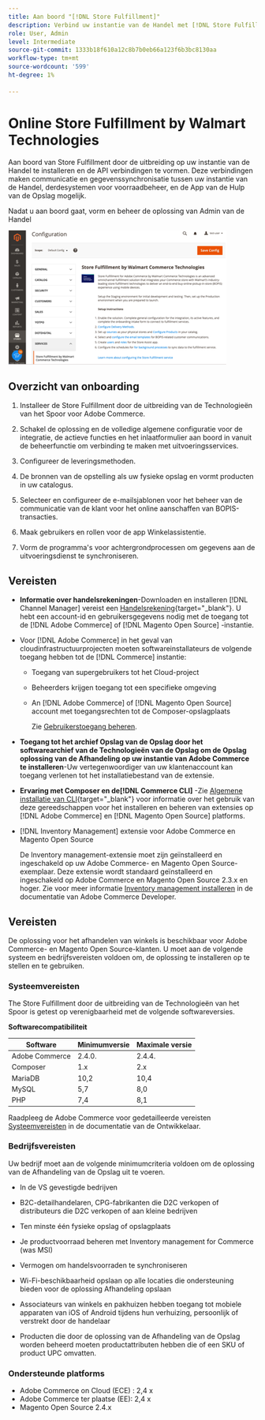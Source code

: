 ```yaml
---
title: Aan boord "[!DNL Store Fulfillment]"
description: Verbind uw instantie van de Handel met [!DNL Store Fulfillment Manager] door enkele instapstappen te voltooien.
role: User, Admin
level: Intermediate
source-git-commit: 1333b18f610a12c8b7b0eb66a123f6b3bc8130aa
workflow-type: tm+mt
source-wordcount: '599'
ht-degree: 1%

---
```



# Online Store Fulfillment by Walmart Technologies

Aan boord van Store Fulfillment door de uitbreiding op uw instantie van de Handel te installeren en de API verbindingen te vormen. Deze verbindingen maken communicatie en gegevenssynchronisatie tussen uw instantie van de Handel, derdesystemen voor voorraadbeheer, en de App van de Hulp van de Opslag mogelijk.

Nadat u aan boord gaat, vorm en beheer de oplossing van Admin van de Handel

![[!DNL Store Fulfillment Service] configuratie in de beheerweergave](assets/store-fulfillment-admin-home.png)

## Overzicht van onboarding

1. Installeer de Store Fulfillment door de uitbreiding van de Technologieën van het Spoor voor Adobe Commerce.

1. Schakel de oplossing en de volledige algemene configuratie voor de integratie, de actieve functies en het inlaatformulier aan boord in vanuit de beheerfunctie om verbinding te maken met uitvoeringsservices.

1. Configureer de leveringsmethoden.

1. De bronnen van de opstelling als uw fysieke opslag en vormt producten in uw catalogus.

1. Selecteer en configureer de e-mailsjablonen voor het beheer van de communicatie van de klant voor het online aanschaffen van BOPIS-transacties.

1. Maak gebruikers en rollen voor de app Winkelassistentie.

1. Vorm de programma&#39;s voor achtergrondprocessen om gegevens aan de uitvoeringsdienst te synchroniseren.

## Vereisten

* **Informatie over handelsrekeningen**-Downloaden en installeren [!DNL Channel Manager] vereist een [Handelsrekening](https://docs.magento.com/user-guide/magento/magento-account.html){target=&quot;_blank&quot;}. U hebt een account-id en gebruikersgegevens nodig met de toegang tot de [!DNL Adobe Commerce] of [!DNL Magento Open Source] -instantie.

* Voor [!DNL Adobe Commerce] in het geval van cloudinfrastructuurprojecten moeten softwareinstallateurs de volgende toegang hebben tot de [!DNL Commerce] instantie:

   * Toegang van supergebruikers tot het Cloud-project
   * Beheerders krijgen toegang tot een specifieke omgeving
   * An [!DNL Adobe Commerce] of [!DNL Magento Open Source] account met toegangsrechten tot de Composer-opslagplaats

      Zie [Gebruikerstoegang beheren](https://devdocs.magento.com/cloud/project/user-admin.html).

* **Toegang tot het archief Opslag van de Opslag door het softwarearchief van de Technologieën van de Opslag om de Opslag oplossing van de Afhandeling op uw instantie van Adobe Commerce te installeren**-Uw vertegenwoordiger van uw klantenaccount kan toegang verlenen tot het installatiebestand van de extensie.

* **Ervaring met Composer en de[!DNL Commerce CLI]** -Zie [Algemene installatie van CLI](https://devdocs.magento.com/extensions/install/){target=&quot;_blank&quot;} voor informatie over het gebruik van deze gereedschappen voor het installeren en beheren van extensies op [!DNL Adobe Commerce] en [!DNL Magento Open Source] platforms.

* [!DNL Inventory Management] extensie voor Adobe Commerce en Magento Open Source

   De Inventory management-extensie moet zijn geïnstalleerd en ingeschakeld op uw Adobe Commerce- en Magento Open Source-exemplaar. Deze extensie wordt standaard geïnstalleerd en ingeschakeld op Adobe Commerce en Magento Open Source 2.3.x en hoger. Zie voor meer informatie [Inventory management installeren](https://devdocs.magento.com/extensions/inventory-management/) in de documentatie van Adobe Commerce Developer.

## Vereisten

De oplossing voor het afhandelen van winkels is beschikbaar voor Adobe Commerce- en Magento Open Source-klanten. U moet aan de volgende systeem en bedrijfsvereisten voldoen om, de oplossing te installeren op te stellen en te gebruiken.

### Systeemvereisten

The Store Fulfillment door de uitbreiding van de Technologieën van het Spoor is getest op verenigbaarheid met de volgende softwareversies.

**Softwarecompatibiliteit**

| **Software** | **Minimumversie** | **Maximale versie** |
|----------------|---------------------|---------------------|
| Adobe Commerce | 2.4.0. | 2.4.4. |
| Composer | 1.x | 2.x |
| MariaDB | 10,2 | 10,4 |
| MySQL | 5,7 | 8,0 |
| PHP | 7,4 | 8,1 |

Raadpleeg de Adobe Commerce voor gedetailleerde vereisten [Systeemvereisten](https://devdocs.magento.com/guides/v2.4/install-gde/system-requirements.html) in de documentatie van de Ontwikkelaar.

### Bedrijfsvereisten

Uw bedrijf moet aan de volgende minimumcriteria voldoen om de oplossing van de Afhandeling van de Opslag uit te voeren.

* In de VS gevestigde bedrijven

* B2C-detailhandelaren, CPG-fabrikanten die D2C verkopen of distributeurs die D2C verkopen of aan kleine bedrijven

* Ten minste één fysieke opslag of opslagplaats

* Je productvoorraad beheren met Inventory management for Commerce (was MSI)

* Vermogen om handelsvoorraden te synchroniseren

* Wi-Fi-beschikbaarheid opslaan op alle locaties die ondersteuning bieden voor de oplossing Afhandeling opslaan

* Associateurs van winkels en pakhuizen hebben toegang tot mobiele apparaten van iOS of Android tijdens hun verhuizing, persoonlijk of verstrekt door de handelaar

* Producten die door de oplossing van de Afhandeling van de Opslag worden beheerd moeten productattributen hebben die of een SKU of product UPC omvatten.

### Ondersteunde platforms

* Adobe Commerce on Cloud (ECE) : 2,4 x
* Adobe Commerce ter plaatse (EE): 2,4 x
* Magento Open Source 2.4.x

